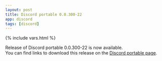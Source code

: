 ```yaml
---
layout: post
title: Discord portable 0.0.300-22
app: discord
tags: [discord]
---
```

{% include vars.html %}

Release of Discord portable 0.0.300-22 is now available.<br />
You can find links to download this release on the [Discord portable page](/app/discord-portable).